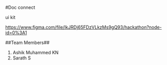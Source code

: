 #Doc connect

ui kit


https://www.figma.com/file/IkJRDj65FDzVLkzMs9gQ93/hackathon?node-id=0%3A1




##Team Members##

1. Ashik Muhammed KN
2. Sarath S

 
